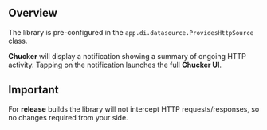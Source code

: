 ## Overview

The library is pre-configured in the `app.di.datasource.ProvidesHttpSource` class.

**Chucker** will display a notification showing a summary of ongoing HTTP activity. Tapping on the notification launches the full **Chucker UI**.


## Important

For **release** builds the library will not intercept HTTP requests/responses, so no changes required from your side.